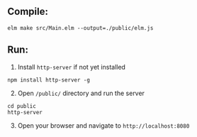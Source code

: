 ## Compile:

```
elm make src/Main.elm --output=./public/elm.js
```

## Run:

1. Install `http-server` if not yet installed

```
npm install http-server -g
```

2. Open `/public/` directory and run the server

```
cd public
http-server
```

3. Open your browser and navigate to `http://localhost:8080`